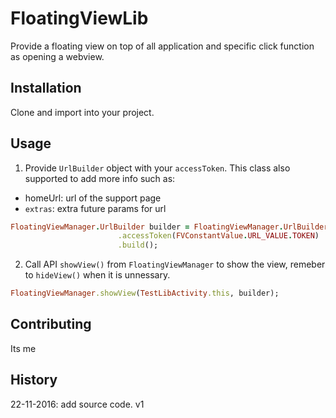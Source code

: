 # FloatingViewLib
Provide a floating view on top of all application and specific click function as opening a webview.
## Installation
Clone and import into your project.
## Usage
1. Provide `UrlBuilder` object with your `accessToken`. 
This class also supported to add more info such as: 
-  homeUrl: url of the support page
-  `extras`: extra future params for url
```ruby
FloatingViewManager.UrlBuilder builder = FloatingViewManager.UrlBuilder.newBuilder()
                        .accessToken(FVConstantValue.URL_VALUE.TOKEN)
                        .build();
```                     
2. Call API `showView()` from `FloatingViewManager` to show the view, remeber to `hideView()` when it is unnessary.
```ruby
FloatingViewManager.showView(TestLibActivity.this, builder);
```
## Contributing
Its me
## History
22-11-2016: add source code. v1
